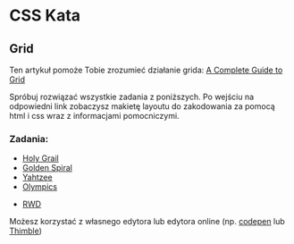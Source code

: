 # CSS Kata

## Grid

Ten artykuł pomoże Tobie zrozumieć działanie grida: [A Complete Guide to Grid](https://css-tricks.com/snippets/css/complete-guide-grid/)

Spróbuj rozwiązać wszystkie zadania z poniższych. Po wejściu na odpowiedni link zobaczysz makietę layoutu do zakodowania za pomocą html i css wraz z informacjami pomocniczymi.

### Zadania:

- [Holy Grail](/holy-grail)
- [Golden Spiral](/golden-spiral)
- [Yahtzee](/yahtzee)
- [Olympics](/olympics)
* [RWD](/rwd)

Możesz korzystać z własnego edytora lub edytora online (np. [codepen](https://codepen.io/pen/) lub [Thimble](https://thimble.mozilla.org/))
